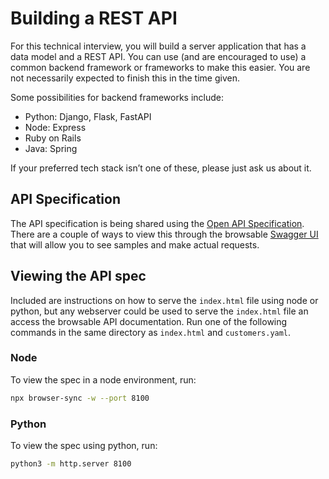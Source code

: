 # Building a REST API

For this technical interview, you will build a server application that has a data model and a REST API. You can use (and are encouraged to use) a common backend framework or frameworks to make this easier. You are not necessarily expected to finish this in the time given.

Some possibilities for backend frameworks include:

- Python: Django, Flask, FastAPI
- Node: Express
- Ruby on Rails
- Java: Spring

If your preferred tech stack isn’t one of these, please just ask us about it.

## API Specification

The API specification is being shared using the [Open API Specification](https://github.com/OAI/OpenAPI-Specification). There are a couple of ways to view this through the browsable [Swagger UI](https://swagger.io/tools/swagger-ui/) that will allow you to see samples and make actual requests.

## Viewing the API spec

Included are instructions on how to serve the `index.html` file using node or python, but any webserver could be used to serve the `index.html` file an access the browsable API documentation. Run one of the following commands in the same directory as `index.html` and `customers.yaml`.

### Node

To view the spec in a node environment, run:

```bash
npx browser-sync -w --port 8100
```

### Python

To view the spec using python, run:
```bash
python3 -m http.server 8100
```
